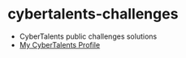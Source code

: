 # cybertalents-challenges
- CyberTalents public challenges solutions
- [My CyberTalents Profile](https://cybertalents.com/members/mu57f4/profile)
